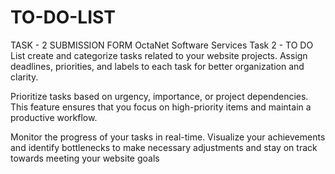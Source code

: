 # TO-DO-LIST
TASK - 2 SUBMISSION FORM
OctaNet Software Services
Task 2 - TO DO List
create and categorize tasks related to your website projects. Assign deadlines, priorities, and labels to each task for better organization and clarity.

Prioritize tasks based on urgency, importance, or project dependencies. This feature ensures that you focus on high-priority items and maintain a productive workflow.

Monitor the progress of your tasks in real-time. Visualize your achievements and identify bottlenecks to make necessary adjustments and stay on track towards meeting your website goals
